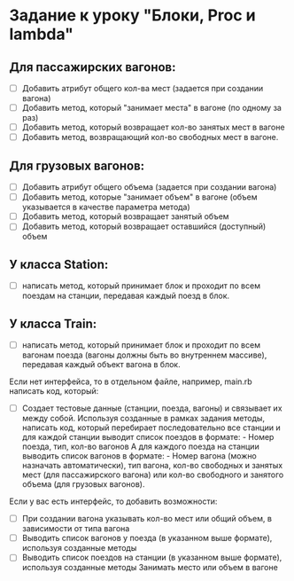# Задание к уроку "Блоки, Proc и lambda"
## Для пассажирских вагонов:
- [ ] Добавить атрибут общего кол-ва мест (задается при создании вагона)
- [ ] Добавить метод, который "занимает места" в вагоне (по одному за раз)
- [ ] Добавить метод, который возвращает кол-во занятых мест в вагоне
- [ ] Добавить метод, возвращающий кол-во свободных мест в вагоне.

## Для грузовых вагонов:
- [ ] Добавить атрибут общего объема (задается при создании вагона)
- [ ] Добавить метод, которые "занимает объем" в вагоне (объем указывается в качестве параметра метода)
- [ ] Добавить метод, который возвращает занятый объем
- [ ] Добавить метод, который возвращает оставшийся (доступный) объем

## У класса Station:
- [ ] написать метод, который принимает блок и проходит по всем поездам на станции, передавая каждый поезд в блок.

## У класса Train:
- [ ] написать метод, который принимает блок и проходит по всем вагонам поезда (вагоны должны быть во внутреннем массиве), передавая каждый объект вагона в блок.

Если нет интерфейса, то в отдельном файле, например, main.rb написать код, который:
- [ ] Создает тестовые данные (станции, поезда, вагоны) и связывает их между собой.
Используя созданные в рамках задания методы, написать код, который перебирает последовательно все станции и для каждой станции выводит список поездов в формате:
      - Номер поезда, тип, кол-во вагонов
   А для каждого поезда на станции выводить список вагонов в формате:
      - Номер вагона (можно назначать автоматически), тип вагона, кол-во свободных и занятых мест (для пассажирского вагона) или кол-во свободного и занятого объема (для грузовых вагонов).

Если у вас есть интерфейс, то добавить возможности:
- [ ] При создании вагона указывать кол-во мест или общий объем, в зависимости от типа вагона
- [ ] Выводить список вагонов у поезда (в указанном выше формате), используя созданные методы
- [ ] Выводить список поездов на станции (в указанном выше формате), используя  созданные методы
Занимать место или объем в вагоне
